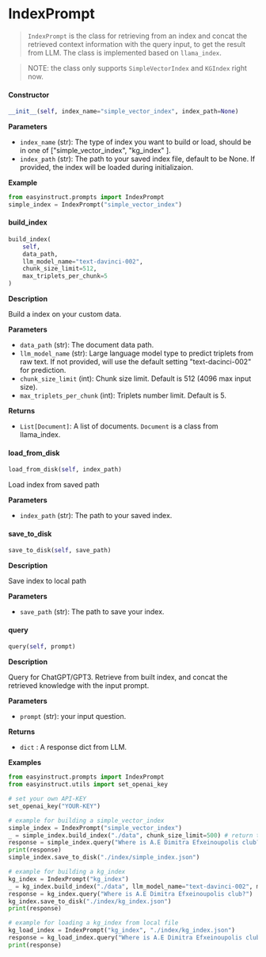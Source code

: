 # IndexPrompt

> `IndexPrompt` is the class for retrieving from an index and concat the retrieved context information with the query input, to get the result from LLM. The class is implemented based on `llama_index`.

> NOTE: the class only supports `SimpleVectorIndex` and `KGIndex` right now.

#### **Constructor**

```python
__init__(self, index_name="simple_vector_index", index_path=None)
```

**Parameters**

* `index_name` (str): The type of index you want to build or load, should be in one of \["simple\_vector\_index", "kg\_index" ].
* `index_path` (str): The path to your saved index file, default to be None. If provided, the index will be loaded during initializaion.

**Example**

```python
from easyinstruct.prompts import IndexPrompt
simple_index = IndexPrompt("simple_vector_index")
```

#### **build\_index**

```python
build_index(
    self, 
    data_path, 
    llm_model_name="text-davinci-002", 
    chunk_size_limit=512, 
    max_triplets_per_chunk=5
)
```

**Description**

Build a index on your custom data.

**Parameters**

* `data_path` (str): The document data path.
* `llm_model_name` (str): Large language model type to predict triplets from raw text. If not provided, will use the default setting "text-dacinci-002" for prediction.
* `chunk_size_limit` (int): Chunk size limit. Default is 512 (4096 max input size).
* `max_triplets_per_chunk` (int): Triplets number limit. Default is 5.

**Returns**

* `List[Document]`: A list of documents. `Document` is a class from llama\_index.

#### **load\_from\_disk**

```python
load_from_disk(self, index_path)
```

Load index from saved path

**Parameters**

* `index_path` (str): The path to your saved index.

#### **save\_to\_disk**

```python
save_to_disk(self, save_path)
```

**Description**

Save index to local path

**Parameters**

* `save_path` (str): The path to save your index.

#### **query**

```python
query(self, prompt)
```

**Description**

Query for ChatGPT/GPT3. Retrieve from built index, and concat the retrieved knowledge with the input prompt.

**Parameters**

* `prompt` (str): your input question.

**Returns**

* `dict` : A response dict from LLM.

**Examples**

```python
from easyinstruct.prompts import IndexPrompt
from easyinstruct.utils import set_openai_key

# set your own API-KEY
set_openai_key("YOUR-KEY")

# example for building a simple_vector_index
simple_index = IndexPrompt("simple_vector_index")
_ = simple_index.build_index("./data", chunk_size_limit=500) # return the documents
response = simple_index.query("Where is A.E Dimitra Efxeinoupolis club?")
print(response)
simple_index.save_to_disk("./index/simple_index.json")

# example for building a kg_index
kg_index = IndexPrompt("kg_index")
_ = kg_index.build_index("./data", llm_model_name="text-davinci-002", max_triplets_per_chunk=5, chunk_size_limit=512)
response = kg_index.query("Where is A.E Dimitra Efxeinoupolis club?")
kg_index.save_to_disk("./index/kg_index.json")
print(response)

# example for loading a kg_index from local file
kg_load_index = IndexPrompt("kg_index", "./index/kg_index.json")
response = kg_load_index.query("Where is A.E Dimitra Efxeinoupolis club?")
print(response)
```
